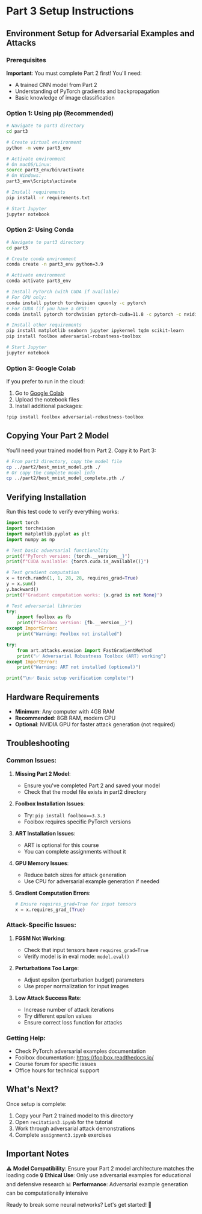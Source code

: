 # Part 3 Setup Instructions

## Environment Setup for Adversarial Examples and Attacks

### Prerequisites

**Important**: You must complete Part 2 first! You'll need:
- A trained CNN model from Part 2
- Understanding of PyTorch gradients and backpropagation
- Basic knowledge of image classification

### Option 1: Using pip (Recommended)

```bash
# Navigate to part3 directory
cd part3

# Create virtual environment
python -m venv part3_env

# Activate environment
# On macOS/Linux:
source part3_env/bin/activate
# On Windows:
part3_env\Scripts\activate

# Install requirements
pip install -r requirements.txt

# Start Jupyter
jupyter notebook
```

### Option 2: Using Conda

```bash
# Navigate to part3 directory
cd part3

# Create conda environment
conda create -n part3_env python=3.9

# Activate environment
conda activate part3_env

# Install PyTorch (with CUDA if available)
# For CPU only:
conda install pytorch torchvision cpuonly -c pytorch
# For CUDA (if you have a GPU):
conda install pytorch torchvision pytorch-cuda=11.8 -c pytorch -c nvidia

# Install other requirements
pip install matplotlib seaborn jupyter ipykernel tqdm scikit-learn
pip install foolbox adversarial-robustness-toolbox

# Start Jupyter
jupyter notebook
```

### Option 3: Google Colab

If you prefer to run in the cloud:

1. Go to [Google Colab](https://colab.research.google.com/)
2. Upload the notebook files
3. Install additional packages:
```python
!pip install foolbox adversarial-robustness-toolbox
```

## Copying Your Part 2 Model

You'll need your trained model from Part 2. Copy it to Part 3:

```bash
# From part3 directory, copy the model file
cp ../part2/best_mnist_model.pth ./
# Or copy the complete model info
cp ../part2/best_mnist_model_complete.pth ./
```

## Verifying Installation

Run this test code to verify everything works:

```python
import torch
import torchvision
import matplotlib.pyplot as plt
import numpy as np

# Test basic adversarial functionality
print(f"PyTorch version: {torch.__version__}")
print(f"CUDA available: {torch.cuda.is_available()}")

# Test gradient computation
x = torch.randn(1, 1, 28, 28, requires_grad=True)
y = x.sum()
y.backward()
print(f"Gradient computation works: {x.grad is not None}")

# Test adversarial libraries
try:
    import foolbox as fb
    print(f"Foolbox version: {fb.__version__}")
except ImportError:
    print("Warning: Foolbox not installed")

try:
    from art.attacks.evasion import FastGradientMethod
    print("✅ Adversarial Robustness Toolbox (ART) working")
except ImportError:
    print("Warning: ART not installed (optional)")

print("\n✅ Basic setup verification complete!")
```

## Hardware Requirements

- **Minimum**: Any computer with 4GB RAM
- **Recommended**: 8GB RAM, modern CPU
- **Optional**: NVIDIA GPU for faster attack generation (not required)

## Troubleshooting

### Common Issues:

1. **Missing Part 2 Model**:
   - Ensure you've completed Part 2 and saved your model
   - Check that the model file exists in part2 directory

2. **Foolbox Installation Issues**:
   - Try: `pip install foolbox==3.3.3`
   - Foolbox requires specific PyTorch versions

3. **ART Installation Issues**:
   - ART is optional for this course
   - You can complete assignments without it

4. **GPU Memory Issues**:
   - Reduce batch sizes for attack generation
   - Use CPU for adversarial example generation if needed

5. **Gradient Computation Errors**:
   ```python
   # Ensure requires_grad=True for input tensors
   x = x.requires_grad_(True)
   ```

### Attack-Specific Issues:

1. **FGSM Not Working**:
   - Check that input tensors have `requires_grad=True`
   - Verify model is in eval mode: `model.eval()`

2. **Perturbations Too Large**:
   - Adjust epsilon (perturbation budget) parameters
   - Use proper normalization for input images

3. **Low Attack Success Rate**:
   - Increase number of attack iterations
   - Try different epsilon values
   - Ensure correct loss function for attacks

### Getting Help:

- Check PyTorch adversarial examples documentation
- Foolbox documentation: https://foolbox.readthedocs.io/
- Course forum for specific issues
- Office hours for technical support

## What's Next?

Once setup is complete:
1. Copy your Part 2 trained model to this directory
2. Open `recitation3.ipynb` for the tutorial
3. Work through adversarial attack demonstrations
4. Complete `assignment3.ipynb` exercises

## Important Notes

⚠️ **Model Compatibility**: Ensure your Part 2 model architecture matches the loading code
🔒 **Ethical Use**: Only use adversarial examples for educational and defensive research
📊 **Performance**: Adversarial example generation can be computationally intensive

Ready to break some neural networks? Let's get started! 🚀 